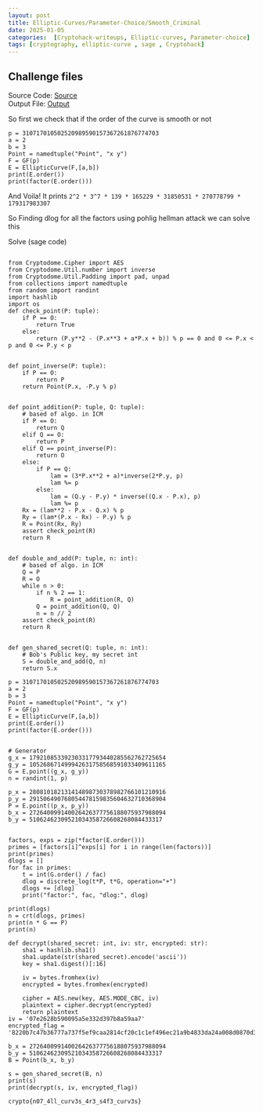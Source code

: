 ```yaml
---
layout: post
title: Elliptic-Curves/Parameter-Choice/Smooth_Criminal
date: 2025-01-05
categories:  [Cryptohack-writeups, Elliptic-curves, Parameter-choice] 
tags: [cryptography, elliptic-curve , sage , Cryptohack]
---
```


## Challenge files 
Source Code: [Source](https://github.com/G1r00t/CryptoHack_Writeups/blob/main/Elliptic_curves/Parametr_Choice/Smooth_Criminal/a.py)  
Output File: [Output](https://raw.githubusercontent.com/G1r00t/CryptoHack_Writeups/main/Elliptic_curves/Parametr_Choice/Smooth_Criminal/1.txt)

So first we check that if the order of the curve is smooth or not

```sage
p = 310717010502520989590157367261876774703
a = 2
b = 3
Point = namedtuple("Point", "x y")
F = GF(p)
E = EllipticCurve(F,[a,b])
print(E.order())
print(factor(E.order()))
```
And Voila!
It prints `2^2 * 3^7 * 139 * 165229 * 31850531 * 270778799 * 179317983307`

So Finding dlog for all the factors using pohlig hellman attack we can solve this

Solve (sage code)
```

from Cryptodome.Cipher import AES
from Cryptodome.Util.number import inverse
from Cryptodome.Util.Padding import pad, unpad
from collections import namedtuple
from random import randint
import hashlib
import os
def check_point(P: tuple):
    if P == O:
        return True
    else:
        return (P.y**2 - (P.x**3 + a*P.x + b)) % p == 0 and 0 <= P.x < p and 0 <= P.y < p


def point_inverse(P: tuple):
    if P == O:
        return P
    return Point(P.x, -P.y % p)


def point_addition(P: tuple, Q: tuple):
    # based of algo. in ICM
    if P == O:
        return Q
    elif Q == O:
        return P
    elif Q == point_inverse(P):
        return O
    else:
        if P == Q:
            lam = (3*P.x**2 + a)*inverse(2*P.y, p)
            lam %= p
        else:
            lam = (Q.y - P.y) * inverse((Q.x - P.x), p)
            lam %= p
    Rx = (lam**2 - P.x - Q.x) % p
    Ry = (lam*(P.x - Rx) - P.y) % p
    R = Point(Rx, Ry)
    assert check_point(R)
    return R


def double_and_add(P: tuple, n: int):
    # based of algo. in ICM
    Q = P
    R = O
    while n > 0:
        if n % 2 == 1:
            R = point_addition(R, Q)
        Q = point_addition(Q, Q)
        n = n // 2
    assert check_point(R)
    return R


def gen_shared_secret(Q: tuple, n: int):
    # Bob's Public key, my secret int
    S = double_and_add(Q, n)
    return S.x

p = 310717010502520989590157367261876774703
a = 2
b = 3
Point = namedtuple("Point", "x y")
F = GF(p)
E = EllipticCurve(F,[a,b])
print(E.order())
print(factor(E.order()))


# Generator
g_x = 179210853392303317793440285562762725654
g_y = 105268671499942631758568591033409611165
G = E.point((g_x, g_y))
n = randint(1, p)

p_x = 280810182131414898730378982766101210916
p_y = 291506490768054478159835604632710368904
P = E.point((p_x, p_y))
b_x = 272640099140026426377756188075937988094
b_y = 51062462309521034358726608268084433317


factors, exps = zip(*factor(E.order()))
primes = [factors[i]^exps[i] for i in range(len(factors))]
print(primes)
dlogs = [] 
for fac in primes:
    t = int(G.order() / fac)
    dlog = discrete_log(t*P, t*G, operation="+")
    dlogs += [dlog]
    print("factor:", fac, "dlog:", dlog)

print(dlogs)
n = crt(dlogs, primes)
print(n * G == P)
print(n)

def decrypt(shared_secret: int, iv: str, encrypted: str):
    sha1 = hashlib.sha1()
    sha1.update(str(shared_secret).encode('ascii'))
    key = sha1.digest()[:16]

    iv = bytes.fromhex(iv)
    encrypted = bytes.fromhex(encrypted)

    cipher = AES.new(key, AES.MODE_CBC, iv)
    plaintext = cipher.decrypt(encrypted)
    return plaintext
iv = '07e2628b590095a5e332d397b8a59aa7'
encrypted_flag = '8220b7c47b36777a737f5ef9caa2814cf20c1c1ef496ec21a9b4833da24a008d0870d3ac3a6ad80065c138a2ed6136af'

b_x = 272640099140026426377756188075937988094
b_y = 51062462309521034358726608268084433317
B = Point(b_x, b_y)

s = gen_shared_secret(B, n)
print(s)
print(decrypt(s, iv, encrypted_flag))
```

`crypto{n07_4ll_curv3s_4r3_s4f3_curv3s}`
